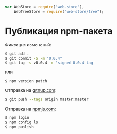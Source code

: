 ```js
var WebStore = require("web-store"),
    WebTreeStore = require("web-store/tree");
``` 

# Публикация npm-пакета

Фиксация изменений:

```bash
$ git add .
$ git commit -S -m "0.0.4"
$ git tag -s v0.0.4 -m 'signed 0.0.4 tag'
```

или

```bash
$ npm version patch
```

Отправка на [github.com](https://github.com/gusenov/web-store-js):

```bash
$ git push --tags origin master:master
```

Отправка на [npmjs.com](https://www.npmjs.com/package/web-store):

```bash
$ npm login
$ npm config ls
$ npm publish
```
